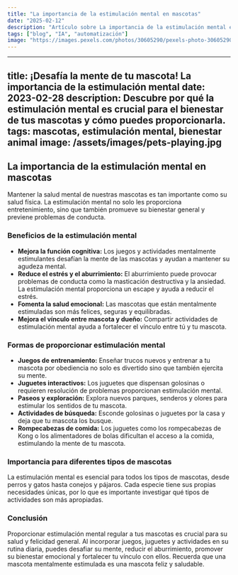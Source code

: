 ```yaml
---
title: "La importancia de la estimulación mental en mascotas"
date: "2025-02-12"
description: "Artículo sobre La importancia de la estimulación mental en mascotas"
tags: ["blog", "IA", "automatización"]
image: "https://images.pexels.com/photos/30605290/pexels-photo-30605290.jpeg?auto=compress&cs=tinysrgb&h=350"
---
```


---
title: ¡Desafía la mente de tu mascota! La importancia de la estimulación mental
date: 2023-02-28
description: Descubre por qué la estimulación mental es crucial para el bienestar de tus mascotas y cómo puedes proporcionarla.
tags: mascotas, estimulación mental, bienestar animal
image: /assets/images/pets-playing.jpg
---

## La importancia de la estimulación mental en mascotas

Mantener la salud mental de nuestras mascotas es tan importante como su salud física. La estimulación mental no solo les proporciona entretenimiento, sino que también promueve su bienestar general y previene problemas de conducta.

### Beneficios de la estimulación mental

* **Mejora la función cognitiva:** Los juegos y actividades mentalmente estimulantes desafían la mente de las mascotas y ayudan a mantener su agudeza mental.
* **Reduce el estrés y el aburrimiento:** El aburrimiento puede provocar problemas de conducta como la masticación destructiva y la ansiedad. La estimulación mental proporciona un escape y ayuda a reducir el estrés.
* **Fomenta la salud emocional:** Las mascotas que están mentalmente estimuladas son más felices, seguras y equilibradas.
* **Mejora el vínculo entre mascota y dueño:** Compartir actividades de estimulación mental ayuda a fortalecer el vínculo entre tú y tu mascota.

### Formas de proporcionar estimulación mental

* **Juegos de entrenamiento:** Enseñar trucos nuevos y entrenar a tu mascota por obediencia no solo es divertido sino que también ejercita su mente.
* **Juguetes interactivos:** Los juguetes que dispensan golosinas o requieren resolución de problemas proporcionan estimulación mental.
* **Paseos y exploración:** Explora nuevos parques, senderos y olores para estimular los sentidos de tu mascota.
* **Actividades de búsqueda:** Esconde golosinas o juguetes por la casa y deja que tu mascota los busque.
* **Rompecabezas de comida:** Los juguetes como los rompecabezas de Kong o los alimentadores de bolas dificultan el acceso a la comida, estimulando la mente de tu mascota.

### Importancia para diferentes tipos de mascotas

La estimulación mental es esencial para todos los tipos de mascotas, desde perros y gatos hasta conejos y pájaros. Cada especie tiene sus propias necesidades únicas, por lo que es importante investigar qué tipos de actividades son más apropiadas.

### Conclusión

Proporcionar estimulación mental regular a tus mascotas es crucial para su salud y felicidad general. Al incorporar juegos, juguetes y actividades en su rutina diaria, puedes desafiar su mente, reducir el aburrimiento, promover su bienestar emocional y fortalecer tu vínculo con ellos. Recuerda que una mascota mentalmente estimulada es una mascota feliz y saludable.
